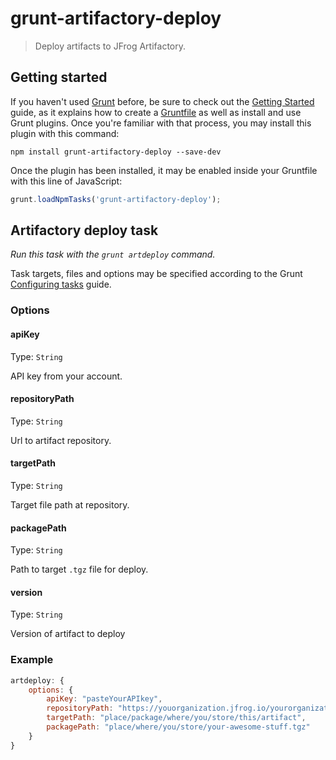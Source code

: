 # grunt-artifactory-deploy

> Deploy artifacts to JFrog Artifactory.

## Getting started

If you haven't used [Grunt](http://gruntjs.com/) before, be sure to check out the [Getting Started](http://gruntjs.com/getting-started) guide, as it explains how to create a [Gruntfile](http://gruntjs.com/sample-gruntfile) as well as install and use Grunt plugins. Once you're familiar with that process, you may install this plugin with this command:

```shell
npm install grunt-artifactory-deploy --save-dev
```

Once the plugin has been installed, it may be enabled inside your Gruntfile with this line of JavaScript:

```js
grunt.loadNpmTasks('grunt-artifactory-deploy');
```


## Artifactory deploy task
_Run this task with the `grunt artdeploy` command._

Task targets, files and options may be specified according to the Grunt [Configuring tasks](http://gruntjs.com/configuring-tasks) guide.

### Options

#### apiKey
Type: `String`  

API key from your account.

#### repositoryPath
Type: `String`

Url to artifact repository.

#### targetPath
Type: `String`

Target file path at repository.

#### packagePath
Type: `String`

Path to target `.tgz` file for deploy.

#### version
Type: `String`

Version of artifact to deploy
### Example

```js
artdeploy: {
    options: {
        apiKey: "pasteYourAPIkey",
        repositoryPath: "https://youorganization.jfrog.io/yourorganization/repository-name",
        targetPath: "place/package/where/you/store/this/artifact",
        packagePath: "place/where/you/store/your-awesome-stuff.tgz"
    }
}
```
